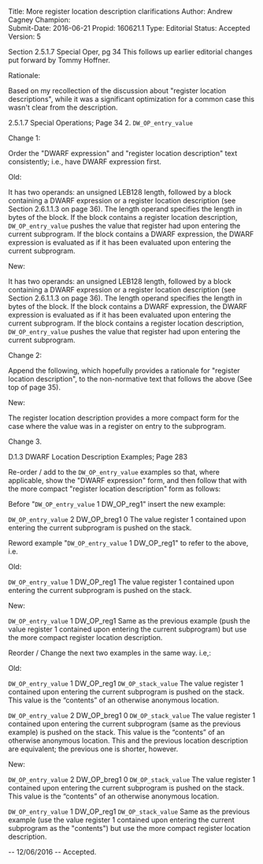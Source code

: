 Title:       More register location description clarifications
Author:      Andrew Cagney
Champion:    
Submit-Date: 2016-06-21
Propid:      160621.1
Type:        Editorial
Status:      Accepted
Version:     5

Section 2.5.1.7 Special Oper, pg 34
This follows up earlier editorial changes put forward by Tommy Hoffner.

Rationale:

Based on my recollection of the discussion about "register location 
descriptions", while it was a significant optimization for a common case 
this wasn't clear from the description.

2.5.1.7 Special Operations; Page 34
2. `DW_OP_entry_value`

Change 1:

Order the "DWARF expression" and "register location description" text
consistently; i.e., have DWARF expression first.

Old:

It has two operands: an unsigned LEB128 length, followed by a
block containing a DWARF expression or a register location description
(see Section 2.6.1.1.3 on page 36). The length operand specifies the
length in bytes of the block. If the block contains a register
location description, `DW_OP_entry_value` pushes the value that register
had upon entering the current subprogram. If the block contains a
DWARF expression, the DWARF expression is evaluated as if it has been
evaluated upon entering the current subprogram.

New:

It has two operands: an unsigned LEB128 length, followed by a
block containing a DWARF expression or a register location description
(see Section 2.6.1.1.3 on page 36). The length operand specifies the
length in bytes of the block. If the block contains a DWARF
expression, the DWARF expression is evaluated as if it has been
evaluated upon entering the current subprogram. If the block contains
a register location description, `DW_OP_entry_value` pushes the value
that register had upon entering the current subprogram.

Change 2:

Append the following, which hopefully provides a rationale for "register 
location description", to the non-normative text that follows the above 
(See top of page 35).

New:

The register location description provides a more compact form for the
case where the value was in a register on entry to the subprogram.


Change 3.

D.1.3 DWARF Location Description Examples; Page 283

Re-order / add to the `DW_OP_entry_value` examples so that, where applicable,
show the "DWARF expression" form, and then follow that with the more compact 
"register location description" form as follows:

Before "`DW_OP_entry_value` 1 DW_OP_reg1" insert the new example:

`DW_OP_entry_value` 2 DW_OP_breg1 0
  The value register 1 contained upon entering the current subprogram is
  pushed on the stack.


Reword example "`DW_OP_entry_value` 1 DW_OP_reg1" to refer to the above, i.e.

Old:

`DW_OP_entry_value` 1 DW_OP_reg1
  The value register 1 contained upon entering the current subprogram is 
  pushed on the stack.

New:

`DW_OP_entry_value` 1 DW_OP_reg1
  Same as the previous example (push the value register 1 contained upon 
  entering the current subprogram) but use the more compact register 
  location description.


Reorder / Change the next two examples in the same way. i.e,:

Old:

`DW_OP_entry_value` 1 DW_OP_reg1 `DW_OP_stack_value`
  The value register 1 contained upon entering the current subprogram is 
  pushed on the stack. This value is the “contents” of an otherwise anonymous 
  location.

`DW_OP_entry_value` 2 DW_OP_breg1 0 `DW_OP_stack_value`
  The value register 1 contained upon entering the current subprogram (same 
  as the previous example) is pushed on the stack. This value is the “contents” 
  of an otherwise anonymous location. This and the previous location description 
  are equivalent; the previous one is shorter, however.

New:

`DW_OP_entry_value` 2 DW_OP_breg1 0 `DW_OP_stack_value`
  The value register 1 contained upon entering the current subprogram is 
  pushed on the stack. This value is the “contents” of an otherwise anonymous 
  location.

`DW_OP_entry_value` 1 DW_OP_reg1 `DW_OP_stack_value`
  Same as the previous example (use the value register 1 contained upon 
  entering the current subprogram as the "contents") but use the more compact
  register location description.


--
12/06/2016 -- Accepted.
